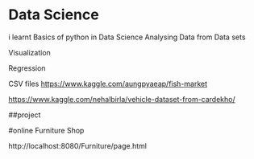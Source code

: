# Data Science
i learnt Basics of python in Data Science
Analysing Data from Data sets

Visualization

Regression

CSV files
https://www.kaggle.com/aungpyaeap/fish-market



https://www.kaggle.com/nehalbirla/vehicle-dataset-from-cardekho/





##project


#online Furniture Shop

http://localhost:8080/Furniture/page.html
